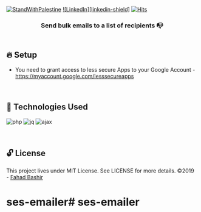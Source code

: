<!-- PROJECT SHIELDS -->
[![StandWithPalestine](https://github.com/Safouene1/support-palestine-banner/blob/master/StandWithPalestine.svg)](https://github.com/Safouene1/support-palestine-banner)
[![LinkedIn][linkedin-shield]](https://www.linkedin.com/in/fahad-bashir-354044164/)
[![Hits](https://hits.seeyoufarm.com/api/count/incr/badge.svg?url=https%3A%2F%2Fgithub.com%2Fspookey007%2Fses-emailer&count_bg=%2379C83D&title_bg=%23555555&icon=&icon_color=%23E7E7E7&title=hits&edge_flat=false)](https://hits.seeyoufarm.com)


<!-- PROJECT -->
<p align="center">
  <h3 align="center"> 
    Send bulk emails to a list of recipients 📭
  <br />  <br />
    </h3> 
</p>

<!-- SETUP -->

## 🔥 Setup

- You need to grant access to less secure Apps to your Google Account - https://myaccount.google.com/lesssecureapps

<br />

<!-- Technologies -->

## 🚀 Technologies Used

![php](https://user-images.githubusercontent.com/47280551/66280697-43ae3080-e88e-11e9-86f8-201d32a3ab65.gif)
![jq](https://user-images.githubusercontent.com/47280551/66280701-46a92100-e88e-11e9-811a-26a84186dd79.png)
![ajax](https://user-images.githubusercontent.com/47280551/66280720-5c1e4b00-e88e-11e9-88e9-49b94fbb7da3.png)

<br />

<!-- LICENSE -->

## 🔓 License

This project lives under MIT License. See LICENSE for more details. ©2019 - [Fahad Bashir](https://www.linkedin.com/in/fahad-bashir-354044164)

<!-- MARKDOWN LINKS & IMAGES -->
<!-- https://www.markdownguide.org/basic-syntax/#reference-style-links -->
# ses-emailer# ses-emailer
